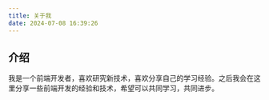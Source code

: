 ```yaml
---
title: 关于我
date: 2024-07-08 16:39:26
---
```


## 介绍

我是一个前端开发者，喜欢研究新技术，喜欢分享自己的学习经验。之后我会在这里分享一些前端开发的经验和技术，希望可以共同学习，共同进步。
